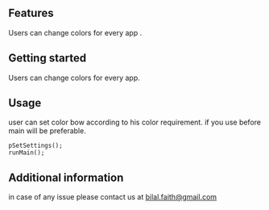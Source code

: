 
## Features

Users can change colors for every app .

## Getting started

Users can change colors for every app. 

## Usage
user can set color bow according to his color requirement.
if you use before main will be preferable.
```
pSetSettings();
runMain();
```

## Additional information
 in case of any issue please contact us at bilal.faith@gmail.com
